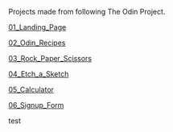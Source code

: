 Projects made from following The Odin Project.

[01_Landing_Page](https://blazion09.github.io/The-Odin-Project/01_Landing_Page/)

[02_Odin_Recipes](https://blazion09.github.io/The-Odin-Project/02_Odin_Recipes/)

[03_Rock_Paper_Scissors](https://blazion09.github.io/The-Odin-Project/03_Rock_Paper_Scissors/)

[04_Etch_a_Sketch](https://blazion09.github.io/The-Odin-Project/04_Etch_a_Sketch/)

[05_Calculator](https://blazion09.github.io/The-Odin-Project/05_Calculator/)

[06_Signup_Form](https://blazion09.github.io/The-Odin-Project/06_Signup_Form/)

test


